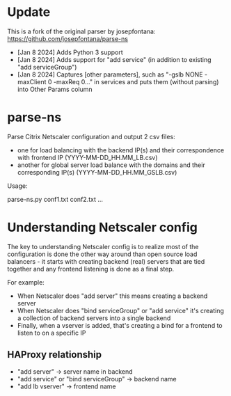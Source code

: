 # Update

This is a fork of the original parser by josepfontana: https://github.com/josepfontana/parse-ns

- [Jan 8 2024] Adds Python 3 support
- [Jan 8 2024] Adds support for "add service" (in addition to existing "add serviceGroup")
- [Jan 8 2024] Captures [other parameters], such as "-gslb NONE -maxClient 0 -maxReq 0..." in services and puts them (without parsing) into Other Params column


# parse-ns
Parse Citrix Netscaler configuration and output 2 csv files:
  - one for load balancing with the backend IP(s) and their correspondence with frontend IP (YYYY-MM-DD_HH.MM_LB.csv)
  - another for global server load balance with the domains and their corresponding IP(s) (YYYY-MM-DD_HH.MM_GSLB.csv)


Usage:

  parse-ns.py conf1.txt conf2.txt ...

# Understanding Netscaler config

The key to understanding Netscaler config is to realize most of the
configuration is done the other way around than open source load balancers - it
starts with creating backend (real) servers that are tied together and any
frontend listening is done as a final step.

For example:

- When Netscaler does "add server" this means creating a backend server
- When Netscaler does "bind serviceGroup" or "add service" it's creating a collection of backend servers into a single backend
- Finally, when a vserver is added, that's creating a bind for a frontend to listen to on a specific IP


## HAProxy relationship

- "add server" -> server name in backend
- "add service" or "bind serviceGroup" -> backend name
- "add lb vserver" -> frontend name
